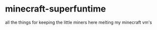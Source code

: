 # minecraft-superfuntime
all the things for keeping the little miners here melting my minecraft vm's
